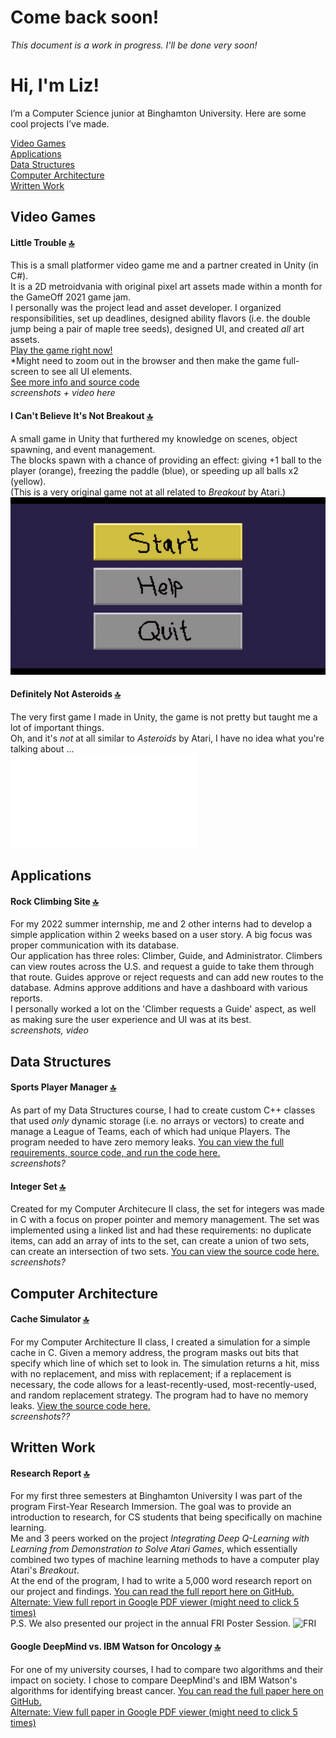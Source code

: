 # Come back soon!
*This document is a work in progress. I'll be done very soon!*

# Hi, I'm Liz!
I’m a Computer Science junior at Binghamton University. Here are some cool projects I’ve made.

[Video Games](#video-games) <br/>
[Applications](#applications) <br/>
[Data Structures](#data-structures) <br/>
[Computer Architecture](#computer-architecture) <br/>
[Written Work](#written-work) <br/>

## Video Games
#### Little Trouble [:top:](#hi-im-liz)
This is a small platformer video game me and a partner created in Unity (in C#). 
<br/>It is a 2D metroidvania with original pixel art assets made within a month for the GameOff 2021 game jam.
<br/> I personally was the project lead and asset developer. I organized responsibilities, set up deadlines, designed ability flavors (i.e. the double jump being a pair of maple tree seeds), designed UI, and created *all* art assets.
<br/>[Play the game right now!](https://e-potapova.itch.io/little-trouble) 
<br/> *Might need to zoom out in the browser and then make the game full-screen to see all UI elements.
<br/>[See more info and source code](https://github.com/E-Potapova/GameOff2021)
<br/> *screenshots + video here*

#### I Can't Believe It's Not Breakout [:top:](#hi-im-liz)
A small game in Unity that furthered my knowledge on scenes, object spawning, and event management.
<br/> The blocks spawn with a chance of providing an effect: giving +1 ball to the player (orange), freezing the paddle (blue), or speeding up all balls x2 (yellow).
<br/> (This is a very original game not at all related to *Breakout* by Atari.)
<br/>![](I%20Can't%20Believe%20It's%20Not%20Breakout/breakout.gif)

#### Definitely Not Asteroids [:top:](#hi-im-liz)
The very first game I made in Unity, the game is not pretty but taught me a lot of important things.
<br/> Oh, and it's *not* at all similar to *Asteroids* by Atari, I have no idea what you're talking about ... 
<br/>![](Definitely%20Not%20Asteroids/asteroids.gf)

## Applications
#### Rock Climbing Site [:top:](#hi-im-liz)
For my 2022 summer internship, me and 2 other interns had to develop a simple application within 2 weeks based on a user story. A big focus was proper communication with its database.
<br/> Our application has three roles: Climber, Guide, and Administrator. Climbers can view routes across the U.S. and request a guide to take them through that route. Guides approve or reject requests and can add new routes to the database. Admins approve additions and have a dashboard with various reports.
<br/> I personally worked a lot on the 'Climber requests a Guide' aspect, as well as making sure the user experience and UI was at its best.
<br/>*screenshots, video*

## Data Structures
#### Sports Player Manager [:top:](#hi-im-liz)
As part of my Data Structures course, I had to create custom C++ classes that used *only* dynamic storage (i.e. no arrays or vectors) to create and manage a League of Teams, each of which had unique Players. The program needed to have zero memory leaks.
[You can view the full requirements, source code, and run the code here.](Player%20Manager/)
<br/> *screenshots?*

#### Integer Set [:top:](#hi-im-liz)
Created for my Computer Architecure II class, the set for integers was made in C with a focus on proper pointer and memory management. The set was implemented using a linked list and had these requirements: no duplicate items, can add an array of ints to the set, can create a union of two sets, can create an intersection of two sets.
[You can view the source code here.](Integer%20Set/)
<br/> *screenshots?*

## Computer Architecture
#### Cache Simulator [:top:](#hi-im-liz)
For my Computer Architecture II class, I created a simulation for a simple cache in C. Given a memory address, the program masks out bits that specify which line of which set to look in. The simulation returns a hit, miss with no replacement, and miss with replacement; if a replacement is necessary, the code allows for a least-recently-used, most-recently-used, and random replacement strategy. The program had to have no memory leaks.
[View the source code here.](Cache%20Simulator/)
<br/> *screenshots??*

## Written Work
#### Research Report [:top:](#hi-im-liz)
For my first three semesters at Binghamton University I was part of the program First-Year Research Immersion. The goal was to provide an introduction to research, for CS students that being specifically on machine learning.
<br/> Me and 3 peers worked on the project *Integrating Deep Q-Learning with Learning from Demonstration to Solve Atari Games*, which essentially combined two types of machine learning methods to have a computer play Atari's *Breakout*.
<br/> At the end of the program, I had to write a 5,000 word research report on our project and findings. [You can read the full report here on GitHub.](/Written%20Work/Research%20Report.pdf) <br/>
[Alternate: View full report in Google PDF viewer (might need to click 5 times)](https://docs.google.com/viewer?url=https://github.com/E-Potapova/E-Potapova/raw/main/Written%20Work/Research%20Report.pdf)
<br/> P.S. We also presented our project in the annual FRI Poster Session.
![FRI](Written%20Work/FRI.jpg)

#### Google DeepMind vs. IBM Watson for Oncology [:top:](#hi-im-liz)
For one of my university courses, I had to compare two algorithms and their impact on society. I chose to compare DeepMind's and IBM Watson's algorithms for identifying breast cancer. [You can read the full paper here on GitHub.](/Written%20Work/Google%20DeepMind%20vs.%20IBM%20Watson%20for%20Oncology.pdf)
<br/>[Alternate: View full paper in Google PDF viewer (might need to click 5 times)](https://docs.google.com/viewer?url=https://github.com/E-Potapova/E-Potapova/raw/main/Written%20Work/Google%20DeepMind%20vs.%20IBM%20Watson%20for%20Oncology.pdf)